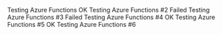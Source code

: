 Testing Azure Functions OK
Testing Azure Functions #2 Failed
Testing Azure Functions #3 Failed
Testing Azure Functions #4 OK
Testing Azure Functions #5 OK
Testing Azure Functions #6

